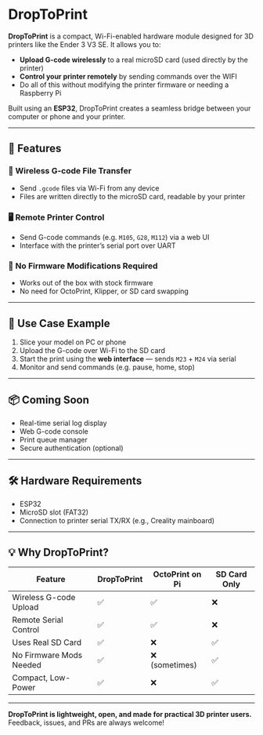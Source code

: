 # DropToPrint



**DropToPrint** is a compact, Wi-Fi-enabled hardware module designed for 3D printers like the Ender 3 V3 SE. It allows you to:

- **Upload G-code wirelessly** to a real microSD card (used directly by the printer)
- **Control your printer remotely** by sending commands over the WIFI
- Do all of this without modifying the printer firmware or needing a Raspberry Pi

Built using an **ESP32**, DropToPrint creates a seamless bridge between your computer or phone and your printer.

---

## 🔧 Features

### 📂 Wireless G-code File Transfer
- Send `.gcode` files via Wi-Fi from any device
- Files are written directly to the microSD card, readable by your printer

### 🖥️ Remote Printer Control
- Send G-code commands (e.g. `M105`, `G28`, `M112`) via a web UI
- Interface with the printer’s serial port over UART

### 🚫 No Firmware Modifications Required
- Works out of the box with stock firmware
- No need for OctoPrint, Klipper, or SD card swapping

---

## 🧠 Use Case Example

1. Slice your model on PC or phone  
2. Upload the G-code over Wi-Fi to the SD card  
3. Start the print using the **web interface** — sends `M23` + `M24` via serial  
4. Monitor and send commands (e.g. pause, home, stop)

---

## 📦 Coming Soon
- Real-time serial log display
- Web G-code console 
- Print queue manager
- Secure authentication (optional)

---

## 🛠️ Hardware Requirements

- ESP32
- MicroSD slot (FAT32)
- Connection to printer serial TX/RX (e.g., Creality mainboard)

---

## 💡 Why DropToPrint?

| Feature                     | DropToPrint | OctoPrint on Pi | SD Card Only |
|----------------------------|-------------|------------------|--------------|
| Wireless G-code Upload     | ✅          | ✅               | ❌           |
| Remote Serial Control      | ✅          | ✅               | ❌           |
| Uses Real SD Card          | ✅          | ❌               | ✅           |
| No Firmware Mods Needed    | ✅          | ❌ (sometimes)    | ✅           |
| Compact, Low-Power         | ✅          | ❌               | ✅           |

---

**DropToPrint is lightweight, open, and made for practical 3D printer users.**  
Feedback, issues, and PRs are always welcome!
